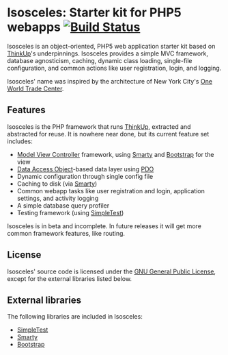 # Isosceles: Starter kit for PHP5 webapps [![Build Status](https://secure.travis-ci.org/ginatrapani/isosceles.png)](http://travis-ci.org/ginatrapani/isosceles)

Isosceles is an object-oriented, PHP5 web application starter kit based on [ThinkUp](http://thinkupapp.com/)'s
underpinnings. Isosceles provides a simple MVC framework, database agnosticism, caching, dynamic class loading,
single-file configuration, and common actions like user registration, login, and logging.

Isosceles' name was inspired by the architecture of New York City's 
[One World Trade Center](http://en.wikipedia.org/wiki/One_World_Trade_Center).

## Features

Isosceles is the PHP framework that runs [ThinkUp](http://thinkupapp.com/), extracted and abstracted for reuse. It is
nowhere near done, but its current feature set includes:

* [Model View Controller](http://en.wikipedia.org/wiki/Model_view_controller) framework, using
[Smarty](http://smarty.net) and [Bootstrap](http://twitter.github.com/bootstrap/) for the view
* [Data Access Object](http://en.wikipedia.org/wiki/Data_access_object)-based data layer using
[PDO](http://us.php.net/manual/en/book.pdo.php)
* Dynamic configuration through single config file
* Caching to disk (via [Smarty](http://smarty.net))
* Common webapp tasks like user registration and login, application settings, and activity logging
* A simple database query profiler
* Testing framework (using [SimpleTest](http://www.simpletest.org/))

Isosceles is in beta and incomplete. In future releases it will get more common framework features, like routing.

## License

Isosceles' source code is licensed under the [GNU General Public License](http://www.gnu.org/licenses/gpl.html), except
for the  external libraries listed below.

## External libraries

The following libraries are included in Isosceles:

* [SimpleTest](http://www.simpletest.org/)
* [Smarty](http://smarty.net)
* [Bootstrap](http://twitter.github.com/bootstrap/)
